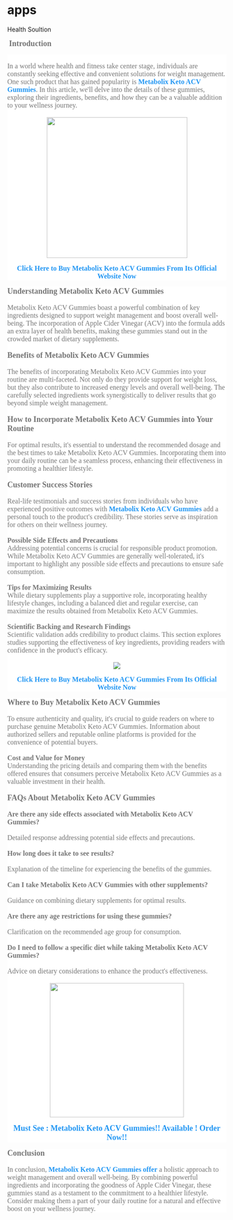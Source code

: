 # apps
Health Soultion
  <p>&nbsp;<b style="background-color: white; color: #757575; font-family: georgia; font-size: large;">Introduction</b></p><div style="background-color: white; color: #757575; font-family: Roboto, sans-serif; font-size: 15px;"><span style="font-family: georgia; font-size: medium;"><br /></span></div><div style="background-color: white; color: #757575; font-family: Roboto, sans-serif; font-size: 15px;"><span style="font-family: georgia; font-size: medium;">In a world where health and fitness take center stage, individuals are constantly seeking effective and convenient solutions for weight management. One such product that has gained popularity is&nbsp;<b><a href="https://www.facebook.com/TheMetaBolixKetoACVGummies/" style="background: transparent; color: #2196f3; text-decoration-line: none;" target="_blank">Metabolix Keto ACV Gummies</a></b>. In this article, we'll delve into the details of these gummies, exploring their ingredients, benefits, and how they can be a valuable addition to your wellness journey.</span></div><div style="background-color: white; color: #757575; font-family: Roboto, sans-serif; font-size: 15px;"><span style="font-family: georgia; font-size: medium;"><br /></span></div><div style="background-color: white; color: #757575; font-family: Roboto, sans-serif; font-size: 15px;"><div class="separator" style="clear: both; text-align: center;"><a href="https://entrynutrition.com/Buy-Metabolix-Keto-ACV-Gummies" style="background: transparent; color: #2196f3; margin-left: 1em; margin-right: 1em; text-decoration-line: none;" target="_blank"><span style="color: black;"><img border="0" data-original-height="746" data-original-width="400" height="466" src="https://blogger.googleusercontent.com/img/b/R29vZ2xl/AVvXsEiVAT0z31yEC4nA3CrkOdGnMYdbSt_EjZz1tswbST3CuN57u_AsaMsXhvJGEOxfFZYrkQ1jo4eTvcCW1l4fXbrmmrb25BairXEGGvluANr9tXPHjw95Sl40z-dZb-NdQqMoi6bB8I_qVVw79g-58k2R2hJuc8P_UBkj5_WRLoA3w6ZPlXqTm4KyuIEKQUl7/w323-h466/Screenshot%20(3).png" style="border: 0px; height: inherit; max-width: 100%;" width="323" /></span></a></div><p style="text-align: center;"><b><a href="https://entrynutrition.com/Buy-Metabolix-Keto-ACV-Gummies" style="background: transparent; color: #2196f3; text-decoration-line: none;" target="_blank"><span style="font-family: georgia;"><span style="font-size: medium;">Click Here to Buy&nbsp;Metabolix Keto ACV Gummies&nbsp;From Its Official Website Now</span></span></a></b></p></div><div style="background-color: white; color: #757575; font-family: Roboto, sans-serif; font-size: 15px;"><span style="font-family: georgia; font-size: large;"><b>Understanding Metabolix Keto ACV Gummies</b></span></div><div style="background-color: white; color: #757575; font-family: Roboto, sans-serif; font-size: 15px;"><span style="font-family: georgia; font-size: medium;"><br /></span></div><div style="background-color: white; color: #757575; font-family: Roboto, sans-serif; font-size: 15px;"><span style="font-family: georgia; font-size: medium;">Metabolix Keto ACV Gummies boast a powerful combination of key ingredients designed to support weight management and boost overall well-being. The incorporation of Apple Cider Vinegar (ACV) into the formula adds an extra layer of health benefits, making these gummies stand out in the crowded market of dietary supplements.</span></div><div style="background-color: white; color: #757575; font-family: Roboto, sans-serif; font-size: 15px;"><span style="font-family: georgia; font-size: medium;"><br /></span></div><div style="background-color: white; color: #757575; font-family: Roboto, sans-serif; font-size: 15px;"><span style="font-family: georgia; font-size: large;"><b>Benefits of Metabolix Keto ACV Gummies</b></span></div><div style="background-color: white; color: #757575; font-family: Roboto, sans-serif; font-size: 15px;"><span style="font-family: georgia; font-size: medium;"><br /></span></div><div style="background-color: white; color: #757575; font-family: Roboto, sans-serif; font-size: 15px;"><span style="font-family: georgia; font-size: medium;">The benefits of incorporating Metabolix Keto ACV Gummies into your routine are multi-faceted. Not only do they provide support for weight loss, but they also contribute to increased energy levels and overall well-being. The carefully selected ingredients work synergistically to deliver results that go beyond simple weight management.</span></div><div style="background-color: white; color: #757575; font-family: Roboto, sans-serif; font-size: 15px;"><span style="font-family: georgia; font-size: medium;"><br /></span></div><div style="background-color: white; color: #757575; font-family: Roboto, sans-serif; font-size: 15px;"><span style="font-family: georgia; font-size: large;"><b>How to Incorporate Metabolix Keto ACV Gummies into Your Routine</b></span></div><div style="background-color: white; color: #757575; font-family: Roboto, sans-serif; font-size: 15px;"><span style="font-family: georgia; font-size: medium;"><br /></span></div><div style="background-color: white; color: #757575; font-family: Roboto, sans-serif; font-size: 15px;"><span style="font-family: georgia; font-size: medium;">For optimal results, it's essential to understand the recommended dosage and the best times to take Metabolix Keto ACV Gummies. Incorporating them into your daily routine can be a seamless process, enhancing their effectiveness in promoting a healthier lifestyle.</span></div><div style="background-color: white; color: #757575; font-family: Roboto, sans-serif; font-size: 15px;"><span style="font-family: georgia; font-size: medium;"><br /></span></div><div style="background-color: white; color: #757575; font-family: Roboto, sans-serif; font-size: 15px;"><span style="font-family: georgia; font-size: large;"><b>Customer Success Stories</b></span></div><div style="background-color: white; color: #757575; font-family: Roboto, sans-serif; font-size: 15px;"><span style="font-family: georgia; font-size: medium;"><br /></span></div><div style="background-color: white; color: #757575; font-family: Roboto, sans-serif; font-size: 15px;"><span style="font-family: georgia; font-size: medium;">Real-life testimonials and success stories from individuals who have experienced positive outcomes with&nbsp;<b><a href="https://www.facebook.com/TheMetaBolixKetoACVGummies/" style="background: transparent; color: #2196f3; text-decoration-line: none;">Metabolix Keto ACV Gummies</a></b>&nbsp;add a personal touch to the product's credibility. These stories serve as inspiration for others on their wellness journey.</span></div><div style="background-color: white; color: #757575; font-family: Roboto, sans-serif; font-size: 15px;"><span style="font-family: georgia; font-size: medium;"><br /></span></div><div style="background-color: white; color: #757575; font-family: Roboto, sans-serif; font-size: 15px;"><span style="font-family: georgia; font-size: medium;"><b>Possible Side Effects and Precautions</b></span></div><div style="background-color: white; color: #757575; font-family: Roboto, sans-serif; font-size: 15px;"><span style="font-family: georgia; font-size: medium;">Addressing potential concerns is crucial for responsible product promotion. While Metabolix Keto ACV Gummies are generally well-tolerated, it's important to highlight any possible side effects and precautions to ensure safe consumption.</span></div><div style="background-color: white; color: #757575; font-family: Roboto, sans-serif; font-size: 15px;"><span style="font-family: georgia; font-size: medium;"><br /></span></div><div style="background-color: white; color: #757575; font-family: Roboto, sans-serif; font-size: 15px;"><span style="font-family: georgia; font-size: medium;"><b>Tips for Maximizing Results</b></span></div><div style="background-color: white; color: #757575; font-family: Roboto, sans-serif; font-size: 15px;"><span style="font-family: georgia; font-size: medium;">While dietary supplements play a supportive role, incorporating healthy lifestyle changes, including a balanced diet and regular exercise, can maximize the results obtained from Metabolix Keto ACV Gummies.</span></div><div style="background-color: white; color: #757575; font-family: Roboto, sans-serif; font-size: 15px;"><span style="font-family: georgia; font-size: medium;"><br /></span></div><div style="background-color: white; color: #757575; font-family: Roboto, sans-serif; font-size: 15px;"><span style="font-family: georgia; font-size: medium;"><b>Scientific Backing and Research Findings</b></span></div><div style="background-color: white; color: #757575; font-family: Roboto, sans-serif; font-size: 15px;"><span style="font-family: georgia; font-size: medium;">Scientific validation adds credibility to product claims. This section explores studies supporting the effectiveness of key ingredients, providing readers with confidence in the product's efficacy.</span></div><div style="background-color: white; color: #757575; font-family: Roboto, sans-serif; font-size: 15px;"><span style="font-family: georgia; font-size: medium;"><br /></span></div><div style="background-color: white; color: #757575; font-family: Roboto, sans-serif; font-size: 15px;"><div class="separator" style="clear: both; text-align: center;"><a href="https://entrynutrition.com/Buy-Metabolix-Keto-ACV-Gummies" style="background: transparent; color: #2196f3; margin-left: 1em; margin-right: 1em; text-decoration-line: none;"><span style="color: black;"><img border="0" data-original-height="400" data-original-width="400" src="https://blogger.googleusercontent.com/img/b/R29vZ2xl/AVvXsEi-goYzA4KwR4CuZzpdGj4iG8LWON7E6CiCTRP89Vucu7boxgnPRLXDohZURWWU30FmsuCWqvp6x98TgEnYhvhSYaXkK4J1i77TN_ObBLpuRzkX-yo4qIjAxTOr-IANsDxxEkKKEAYSIwxlJt4hgUrESV15rfIxaAFHnKQROkReOHqBdIhK2r_KidPfHf_X/s16000/artworks-kfXRtJHwqLDOWX82-5a8g3w-t500x500.jpg" style="border: 0px; height: inherit; max-width: 100%;" /></span></a></div><p style="text-align: center;"><b><a href="https://entrynutrition.com/Buy-Metabolix-Keto-ACV-Gummies" style="background: transparent; color: #2196f3; text-decoration-line: none;" target="_blank"><span style="font-family: georgia;"><span style="font-size: medium;">Click Here to Buy&nbsp;Metabolix Keto ACV Gummies&nbsp;From Its Official Website Now</span></span></a></b></p></div><div style="background-color: white; color: #757575; font-family: Roboto, sans-serif; font-size: 15px;"><span style="font-family: georgia; font-size: large;"><b>Where to Buy Metabolix Keto ACV Gummies</b></span></div><div style="background-color: white; color: #757575; font-family: Roboto, sans-serif; font-size: 15px;"><span style="font-family: georgia; font-size: medium;"><br /></span></div><div style="background-color: white; color: #757575; font-family: Roboto, sans-serif; font-size: 15px;"><span style="font-family: georgia; font-size: medium;">To ensure authenticity and quality, it's crucial to guide readers on where to purchase genuine Metabolix Keto ACV Gummies. Information about authorized sellers and reputable online platforms is provided for the convenience of potential buyers.</span></div><div style="background-color: white; color: #757575; font-family: Roboto, sans-serif; font-size: 15px;"><span style="font-family: georgia; font-size: medium;"><br /></span></div><div style="background-color: white; color: #757575; font-family: Roboto, sans-serif; font-size: 15px;"><span style="font-family: georgia; font-size: medium;"><b>Cost and Value for Money</b></span></div><div style="background-color: white; color: #757575; font-family: Roboto, sans-serif; font-size: 15px;"><span style="font-family: georgia; font-size: medium;">Understanding the pricing details and comparing them with the benefits offered ensures that consumers perceive Metabolix Keto ACV Gummies as a valuable investment in their health.</span></div><div style="background-color: white; color: #757575; font-family: Roboto, sans-serif; font-size: 15px;"><span style="font-family: georgia; font-size: medium;"><br /></span></div><div style="background-color: white; color: #757575; font-family: Roboto, sans-serif; font-size: 15px;"><span style="font-family: georgia; font-size: large;"><b>FAQs About Metabolix Keto ACV Gummies</b></span></div><div style="background-color: white; color: #757575; font-family: Roboto, sans-serif; font-size: 15px;"><span style="font-family: georgia; font-size: medium;"><br /></span></div><div style="background-color: white; color: #757575; font-family: Roboto, sans-serif; font-size: 15px;"><span style="font-family: georgia; font-size: medium;"><b>Are there any side effects associated with Metabolix Keto ACV Gummies?</b></span></div><div style="background-color: white; color: #757575; font-family: Roboto, sans-serif; font-size: 15px;"><span style="font-family: georgia; font-size: medium;"><br /></span></div><div style="background-color: white; color: #757575; font-family: Roboto, sans-serif; font-size: 15px;"><span style="font-family: georgia; font-size: medium;">Detailed response addressing potential side effects and precautions.</span></div><div style="background-color: white; color: #757575; font-family: Roboto, sans-serif; font-size: 15px;"><span style="font-family: georgia; font-size: medium;"><br /></span></div><div style="background-color: white; color: #757575; font-family: Roboto, sans-serif; font-size: 15px;"><span style="font-family: georgia; font-size: medium;"><b>How long does it take to see results?</b></span></div><div style="background-color: white; color: #757575; font-family: Roboto, sans-serif; font-size: 15px;"><span style="font-family: georgia; font-size: medium;"><br /></span></div><div style="background-color: white; color: #757575; font-family: Roboto, sans-serif; font-size: 15px;"><span style="font-family: georgia; font-size: medium;">Explanation of the timeline for experiencing the benefits of the gummies.</span></div><div style="background-color: white; color: #757575; font-family: Roboto, sans-serif; font-size: 15px;"><span style="font-family: georgia; font-size: medium;"><br /></span></div><div style="background-color: white; color: #757575; font-family: Roboto, sans-serif; font-size: 15px;"><span style="font-family: georgia; font-size: medium;"><b>Can I take Metabolix Keto ACV Gummies with other supplements?</b></span></div><div style="background-color: white; color: #757575; font-family: Roboto, sans-serif; font-size: 15px;"><span style="font-family: georgia; font-size: medium;"><br /></span></div><div style="background-color: white; color: #757575; font-family: Roboto, sans-serif; font-size: 15px;"><span style="font-family: georgia; font-size: medium;">Guidance on combining dietary supplements for optimal results.</span></div><div style="background-color: white; color: #757575; font-family: Roboto, sans-serif; font-size: 15px;"><span style="font-family: georgia; font-size: medium;"><br /></span></div><div style="background-color: white; color: #757575; font-family: Roboto, sans-serif; font-size: 15px;"><span style="font-family: georgia; font-size: medium;"><b>Are there any age restrictions for using these gummies?</b></span></div><div style="background-color: white; color: #757575; font-family: Roboto, sans-serif; font-size: 15px;"><span style="font-family: georgia; font-size: medium;"><br /></span></div><div style="background-color: white; color: #757575; font-family: Roboto, sans-serif; font-size: 15px;"><span style="font-family: georgia; font-size: medium;">Clarification on the recommended age group for consumption.</span></div><div style="background-color: white; color: #757575; font-family: Roboto, sans-serif; font-size: 15px;"><span style="font-family: georgia; font-size: medium;"><br /></span></div><div style="background-color: white; color: #757575; font-family: Roboto, sans-serif; font-size: 15px;"><span style="font-family: georgia; font-size: medium;"><b>Do I need to follow a specific diet while taking Metabolix Keto ACV Gummies?</b></span></div><div style="background-color: white; color: #757575; font-family: Roboto, sans-serif; font-size: 15px;"><span style="font-family: georgia; font-size: medium;"><b><br /></b></span></div><div style="background-color: white; color: #757575; font-family: Roboto, sans-serif; font-size: 15px;"><span style="font-family: georgia; font-size: medium;">Advice on dietary considerations to enhance the product's effectiveness.</span></div><div style="background-color: white; color: #757575; font-family: Roboto, sans-serif; font-size: 15px;"><span style="font-family: georgia; font-size: medium;"><br /></span></div><div style="background-color: white; color: #757575; font-family: Roboto, sans-serif; font-size: 15px;"><div class="separator" style="clear: both; text-align: center;"><a href="https://entrynutrition.com/Buy-Metabolix-Keto-ACV-Gummies" style="background: transparent; color: #2196f3; margin-left: 1em; margin-right: 1em; text-decoration-line: none;"><span style="color: black;"><img border="0" data-original-height="300" data-original-width="300" height="308" src="https://blogger.googleusercontent.com/img/b/R29vZ2xl/AVvXsEienJJiU60WZH_FDgjbiCya-6642cVWyiBxLGu1mzi_AK8yCnmhf19GkgJJVcQA4MiY4A9UYzlkf5oD4p-1klB7D3LlHjelFcdMoNNe1x6GCppVmFMZI7pqpSkVvvxzt6SCuYRf5YL642RpavYtJN1r0TSZvE3AQuXNdOBDtPstL4VeRgSlKQLqA2eDMCpt/w308-h308/Metabolix-Labs-Keto.png" style="border: 0px; height: inherit; max-width: 100%;" width="308" /></span></a></div><p style="text-align: center;"><b><a href="https://entrynutrition.com/Buy-Metabolix-Keto-ACV-Gummies" style="background: transparent; color: #2196f3; text-decoration-line: none;" target="_blank"><span style="font-family: georgia;"><span style="font-size: large;">Must See :&nbsp;Metabolix Keto ACV Gummies!! Available ! Order Now!!</span></span></a></b></p></div><div style="background-color: white; color: #757575; font-family: Roboto, sans-serif; font-size: 15px;"><span style="font-family: georgia; font-size: large;"><b>Conclusion</b></span></div><div style="background-color: white; color: #757575; font-family: Roboto, sans-serif; font-size: 15px;"><span style="font-family: georgia; font-size: medium;"><br /></span></div><div style="background-color: white; color: #757575; font-family: Roboto, sans-serif; font-size: 15px;"><span style="font-family: georgia; font-size: medium;">In conclusion,&nbsp;<b><a href="https://www.facebook.com/TheMetaBolixKetoACVGummies/" style="background: transparent; color: #2196f3; text-decoration-line: none;" target="_blank">Metabolix Keto ACV Gummies offer</a></b>&nbsp;a holistic approach to weight management and overall well-being. By combining powerful ingredients and incorporating the goodness of Apple Cider Vinegar, these gummies stand as a testament to the commitment to a healthier lifestyle. Consider making them a part of your daily routine for a natural and effective boost on your wellness journey.</span></div>

